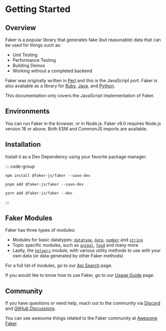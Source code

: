 # Getting Started

## Overview

Faker is a popular library that generates fake (but reasonable) data that can be used for things such as:

- Unit Testing
- Performance Testing
- Building Demos
- Working without a completed backend

Faker was originally written in [Perl](https://metacpan.org/dist/Data-Faker) and this is the JavaScript port. Faker is also available as a library for [Ruby](https://github.com/faker-ruby/faker), [Java](https://github.com/DiUS/java-faker), and [Python](https://github.com/joke2k/faker).

This documentation only covers the JavaScript implementation of Faker.

## Environments

You can run Faker in the browser, or in Node.js. Faker v9.0 requires Node.js version 18 or above. Both ESM and CommonJS imports are available.

## Installation

Install it as a Dev Dependency using your favorite package manager.

::: code-group

```shell [npm]
npm install @faker-js/faker --save-dev
```

```shell [pnpm]
pnpm add @faker-js/faker --save-dev
```

```shell [yarn]
yarn add @faker-js/faker --dev
```

:::

## Faker Modules

Faker has three types of modules:

- Modules for basic datatypes: [`datatype`](/api/datatype), [`date`](/api/date), [`number`](/api/number) and [`string`](/api/string)
- Topic specific modules, such as [`animal`](/api/animal), [`food`](/api/food) and many more
- Lastly, the [`helpers`](/api/datatype) module, with various utility methods to use with your own data (or data generated by other Faker methods)

For a full list of modules, go to our [Api Search](/api/) page.

If you would like to know how to use Faker, go to our [Usage Guide](/guide/usage) page.

## Community

If you have questions or need help, reach out to the community via [Discord](https://chat.fakerjs.dev) and [GitHub Discussions](https://github.com/faker-js/faker/discussions).

You can see awesome things related to the Faker community at [Awesome Faker](https://github.com/faker-js/awesome-faker).

